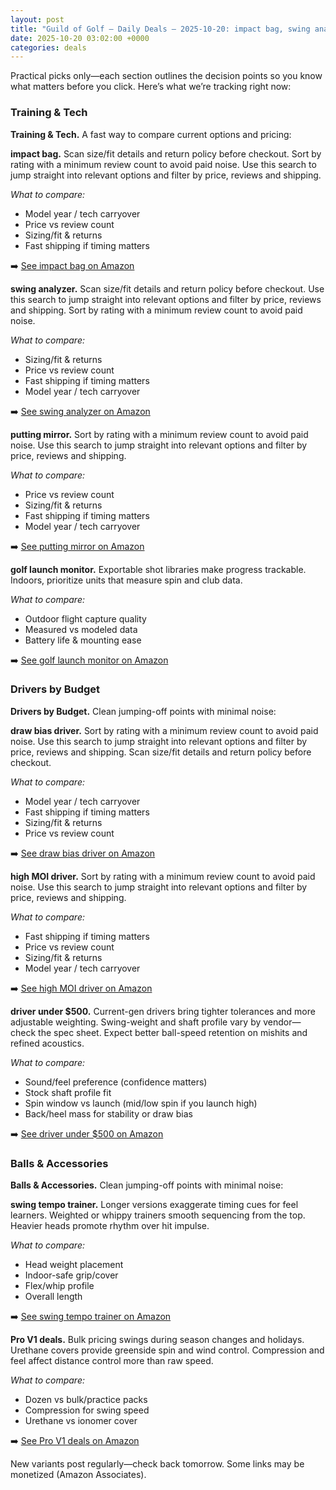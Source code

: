 ```yaml
---
layout: post
title: "Guild of Golf — Daily Deals — 2025-10-20: impact bag, swing analyzer, putting mirror"
date: 2025-10-20 03:02:00 +0000
categories: deals
---
```


<!-- sig:fc288958 -->

Practical picks only—each section outlines the decision points so you know what matters before you click. Here’s what we’re tracking right now:

### Training & Tech

**Training & Tech.** A fast way to compare current options and pricing:

**impact bag.** Scan size/fit details and return policy before checkout. Sort by rating with a minimum review count to avoid paid noise. Use this search to jump straight into relevant options and filter by price, reviews and shipping.

_What to compare:_
- Model year / tech carryover
- Price vs review count
- Sizing/fit & returns
- Fast shipping if timing matters

➡️  [See impact bag on Amazon](https://www.amazon.com/s?k=impact%20bag&tag=guildofgolfde-20)

**swing analyzer.** Scan size/fit details and return policy before checkout. Use this search to jump straight into relevant options and filter by price, reviews and shipping. Sort by rating with a minimum review count to avoid paid noise.

_What to compare:_
- Sizing/fit & returns
- Price vs review count
- Fast shipping if timing matters
- Model year / tech carryover

➡️  [See swing analyzer on Amazon](https://www.amazon.com/s?k=swing%20analyzer&tag=guildofgolfde-20)

**putting mirror.** Sort by rating with a minimum review count to avoid paid noise. Use this search to jump straight into relevant options and filter by price, reviews and shipping.

_What to compare:_
- Price vs review count
- Sizing/fit & returns
- Fast shipping if timing matters
- Model year / tech carryover

➡️  [See putting mirror on Amazon](https://www.amazon.com/s?k=putting%20mirror&tag=guildofgolfde-20)

**golf launch monitor.** Exportable shot libraries make progress trackable. Indoors, prioritize units that measure spin and club data.

_What to compare:_
- Outdoor flight capture quality
- Measured vs modeled data
- Battery life & mounting ease

➡️  [See golf launch monitor on Amazon](https://www.amazon.com/s?k=golf%20launch%20monitor&tag=guildofgolfde-20)

### Drivers by Budget

**Drivers by Budget.** Clean jumping-off points with minimal noise:

**draw bias driver.** Sort by rating with a minimum review count to avoid paid noise. Use this search to jump straight into relevant options and filter by price, reviews and shipping. Scan size/fit details and return policy before checkout.

_What to compare:_
- Model year / tech carryover
- Fast shipping if timing matters
- Sizing/fit & returns
- Price vs review count

➡️  [See draw bias driver on Amazon](https://www.amazon.com/s?k=draw%20bias%20driver&tag=guildofgolfde-20)

**high MOI driver.** Sort by rating with a minimum review count to avoid paid noise. Use this search to jump straight into relevant options and filter by price, reviews and shipping.

_What to compare:_
- Fast shipping if timing matters
- Price vs review count
- Sizing/fit & returns
- Model year / tech carryover

➡️  [See high MOI driver on Amazon](https://www.amazon.com/s?k=high%20MOI%20driver&tag=guildofgolfde-20)

**driver under $500.** Current-gen drivers bring tighter tolerances and more adjustable weighting. Swing-weight and shaft profile vary by vendor—check the spec sheet. Expect better ball-speed retention on mishits and refined acoustics.

_What to compare:_
- Sound/feel preference (confidence matters)
- Stock shaft profile fit
- Spin window vs launch (mid/low spin if you launch high)
- Back/heel mass for stability or draw bias

➡️  [See driver under $500 on Amazon](https://www.amazon.com/s?k=driver%20under%20%24500&tag=guildofgolfde-20)

### Balls & Accessories

**Balls & Accessories.** Clean jumping-off points with minimal noise:

**swing tempo trainer.** Longer versions exaggerate timing cues for feel learners. Weighted or whippy trainers smooth sequencing from the top. Heavier heads promote rhythm over hit impulse.

_What to compare:_
- Head weight placement
- Indoor-safe grip/cover
- Flex/whip profile
- Overall length

➡️  [See swing tempo trainer on Amazon](https://www.amazon.com/s?k=swing%20tempo%20trainer&tag=guildofgolfde-20)

**Pro V1 deals.** Bulk pricing swings during season changes and holidays. Urethane covers provide greenside spin and wind control. Compression and feel affect distance control more than raw speed.

_What to compare:_
- Dozen vs bulk/practice packs
- Compression for swing speed
- Urethane vs ionomer cover

➡️  [See Pro V1 deals on Amazon](https://www.amazon.com/s?k=pro%20v1%20deals&tag=guildofgolfde-20)

New variants post regularly—check back tomorrow. Some links may be monetized (Amazon Associates).
